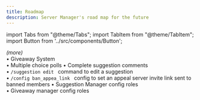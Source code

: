 ```yaml
---
title: Roadmap
description: Server Manager's road map for the future
---
```


import Tabs from "@theme/Tabs";
import TabItem from "@theme/TabItem";
import Button from '../src/components/Button';

<Tabs>
  <TabItem value="roadmap-completed" label="✅ Completed">
    <em>(more)</em>
    <br/>
    • Giveaway System
    <br/>
    • Multiple choice polls
  </TabItem>
  <TabItem value="roadmap-planned" label="📃 Planned (soon)">
    • Complete suggestion comments
    <br/>
    • <code>/suggestion edit <suggestion_id></code> command to edit a suggestion
    <br/>
    • <code>/config ban_appea_link <link></code> config to set an appeal server invite link sent to banned members
  </TabItem>
  <TabItem value="roadmap-coming-soon" label="📮 Coming Soon" default>
    • Suggestion Manager config roles
    <br/>
    • Giveaway manager config roles
  </TabItem>
</Tabs>
